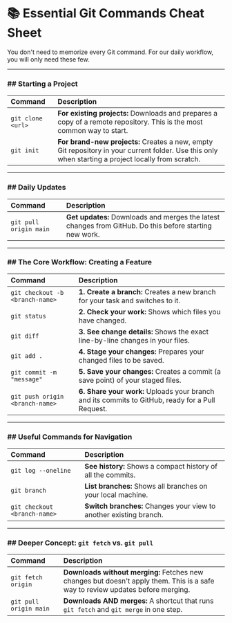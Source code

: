 # 📚 Essential Git Commands Cheat Sheet

You don't need to memorize every Git command. For our daily workflow, you will only need these few.

---

### ## Starting a Project

| Command           | Description                                                                                                                                         |
| :---------------- | :-------------------------------------------------------------------------------------------------------------------------------------------------- |
| `git clone <url>` | **For existing projects:** Downloads and prepares a copy of a remote repository. This is the most common way to start.                              |
| `git init`        | **For brand-new projects:** Creates a new, empty Git repository in your current folder. Use this only when starting a project locally from scratch. |

---

### ## Daily Updates

| Command                | Description                                                                                             |
| :--------------------- | :------------------------------------------------------------------------------------------------------ |
| `git pull origin main` | **Get updates:** Downloads and merges the latest changes from GitHub. Do this before starting new work. |

---

### ## The Core Workflow: Creating a Feature

| Command                         | Description                                                                                      |
| :------------------------------ | :----------------------------------------------------------------------------------------------- |
| `git checkout -b <branch-name>` | **1. Create a branch:** Creates a new branch for your task and switches to it.                   |
| `git status`                    | **2. Check your work:** Shows which files you have changed.                                      |
| `git diff`                      | **3. See change details:** Shows the exact line-by-line changes in your files.                   |
| `git add .`                     | **4. Stage your changes:** Prepares your changed files to be saved.                              |
| `git commit -m "message"`       | **5. Save your changes:** Creates a commit (a save point) of your staged files.                  |
| `git push origin <branch-name>` | **6. Share your work:** Uploads your branch and its commits to GitHub, ready for a Pull Request. |

---

### ## Useful Commands for Navigation

| Command                      | Description                                                        |
| :--------------------------- | :----------------------------------------------------------------- |
| `git log --oneline`          | **See history:** Shows a compact history of all the commits.       |
| `git branch`                 | **List branches:** Shows all branches on your local machine.       |
| `git checkout <branch-name>` | **Switch branches:** Changes your view to another existing branch. |

---

### ## Deeper Concept: `git fetch` vs. `git pull`

| Command                | Description                                                                                                                     |
| :--------------------- | :------------------------------------------------------------------------------------------------------------------------------ |
| `git fetch origin`     | **Downloads without merging:** Fetches new changes but doesn't apply them. This is a safe way to review updates before merging. |
| `git pull origin main` | **Downloads AND merges:** A shortcut that runs `git fetch` and `git merge` in one step.                                         |
